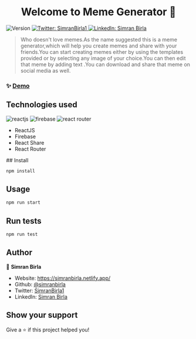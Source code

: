 <h1 align="center">Welcome to Meme Generator 👋</h1>
<p>
  <img alt="Version" src="https://img.shields.io/badge/version-0.1.0-blue.svg?cacheSeconds=2592000" />
  <a href="https://twitter.com/SimranBirla1" target="_blank">
    <img alt="Twitter: SimranBirla1" src="https://img.shields.io/twitter/follow/SimranBirla1.svg?style=social" />
  </a>
  <a href="https://www.linkedin.com/in/simran-birla-31b3901a4/" target="_blank">
    <img alt="LinkedIn: Simran Birla" src="https://img.shields.io/LinkedIn/follow/SimranBirla.svg?style=social" />
  </a>
</p>

> Who doesn't love memes.As the name suggested this is a meme generator,which will help you create memes and share with your friends.You can start creating memes either by using the templates provided or by selecting any image of your choice.You can then edit that meme by adding text .You can download and share that meme on social media as well.

### ✨ [Demo](https://memegene.netlify.app/)

## Technologies used

<img src="https://img.shields.io/badge/reactjs-technology-blue" alt="reactjs">
<img src="https://img.shields.io/badge/firebase-database-orange" alt="firebase">
<img src="https://img.shields.io/badge/react%20router-npm-red" alt="react router" >
<ul>
<li> ReactJS </li>
<li>Firebase </li>
<li>React Share</li>
<li>React Router</li> 
</ul>
## Install

```sh
npm install
```

## Usage

```sh
npm run start
```

## Run tests

```sh
npm run test
```

## Author

👤 **Simran Birla**

- Website: https://simranbirla.netlify.app/
- Github: [@simranbirla](https://github.com/simranbirla)
- Twitter: [SimranBirla1](https://twitter.com/SimranBirla1)
- LinkedIn: [Simran Birla](https://www.linkedin.com/in/simran-birla-31b3901a4/)

## Show your support

Give a ⭐️ if this project helped you!
